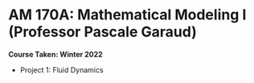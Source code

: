 # AM 170A: Mathematical Modeling I (Professor Pascale Garaud)

**Course Taken: Winter 2022**

- Project 1: Fluid Dynamics